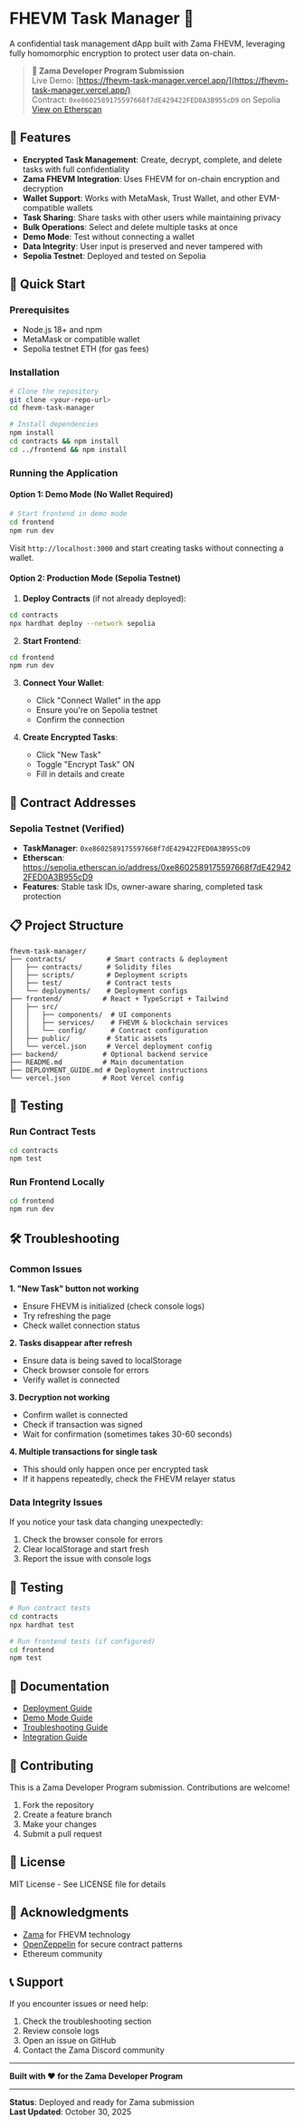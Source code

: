 # FHEVM Task Manager 🔐

A confidential task management dApp built with Zama FHEVM, leveraging fully homomorphic encryption to protect user data on-chain.

> **🎯 Zama Developer Program Submission**  
> Live Demo: [https://fhevm-task-manager.vercel.app/](https://fhevm-task-manager.vercel.app/)  
> Contract: `0xe8602589175597668f7dE429422FED0A3B955cD9` on Sepolia  
> [View on Etherscan](https://sepolia.etherscan.io/address/0xe8602589175597668f7dE429422FED0A3B955cD9)

## 🎯 Features

- **Encrypted Task Management**: Create, decrypt, complete, and delete tasks with full confidentiality
- **Zama FHEVM Integration**: Uses FHEVM for on-chain encryption and decryption
- **Wallet Support**: Works with MetaMask, Trust Wallet, and other EVM-compatible wallets
- **Task Sharing**: Share tasks with other users while maintaining privacy
- **Bulk Operations**: Select and delete multiple tasks at once
- **Demo Mode**: Test without connecting a wallet
- **Data Integrity**: User input is preserved and never tampered with
- **Sepolia Testnet**: Deployed and tested on Sepolia

## 🚀 Quick Start

### Prerequisites

- Node.js 18+ and npm
- MetaMask or compatible wallet
- Sepolia testnet ETH (for gas fees)

### Installation

```bash
# Clone the repository
git clone <your-repo-url>
cd fhevm-task-manager

# Install dependencies
npm install
cd contracts && npm install
cd ../frontend && npm install
```

### Running the Application

#### Option 1: Demo Mode (No Wallet Required)

```bash
# Start frontend in demo mode
cd frontend
npm run dev
```

Visit `http://localhost:3000` and start creating tasks without connecting a wallet.

#### Option 2: Production Mode (Sepolia Testnet)

1. **Deploy Contracts** (if not already deployed):

```bash
cd contracts
npx hardhat deploy --network sepolia
```

2. **Start Frontend**:

```bash
cd frontend
npm run dev
```

3. **Connect Your Wallet**:
   - Click "Connect Wallet" in the app
   - Ensure you're on Sepolia testnet
   - Confirm the connection

4. **Create Encrypted Tasks**:
   - Click "New Task"
   - Toggle "Encrypt Task" ON
   - Fill in details and create

## 🔐 Contract Addresses

### Sepolia Testnet (Verified)
- **TaskManager**: `0xe8602589175597668f7dE429422FED0A3B955cD9`
- **Etherscan**: https://sepolia.etherscan.io/address/0xe8602589175597668f7dE429422FED0A3B955cD9
- **Features**: Stable task IDs, owner-aware sharing, completed task protection

## 📋 Project Structure

```
fhevm-task-manager/
├── contracts/          # Smart contracts & deployment
│   ├── contracts/      # Solidity files
│   ├── scripts/        # Deployment scripts
│   ├── test/           # Contract tests
│   └── deployments/    # Deployment configs
├── frontend/          # React + TypeScript + Tailwind
│   ├── src/
│   │   ├── components/  # UI components
│   │   ├── services/    # FHEVM & blockchain services
│   │   └── config/      # Contract configuration
│   ├── public/         # Static assets
│   └── vercel.json     # Vercel deployment config
├── backend/           # Optional backend service
├── README.md          # Main documentation
├── DEPLOYMENT_GUIDE.md # Deployment instructions
└── vercel.json        # Root Vercel config
```

## 🧪 Testing

### Run Contract Tests
```bash
cd contracts
npm test
```

### Run Frontend Locally
```bash
cd frontend
npm run dev
```

## 🛠️ Troubleshooting

### Common Issues

**1. "New Task" button not working**
- Ensure FHEVM is initialized (check console logs)
- Try refreshing the page
- Check wallet connection status

**2. Tasks disappear after refresh**
- Ensure data is being saved to localStorage
- Check browser console for errors
- Verify wallet is connected

**3. Decryption not working**
- Confirm wallet is connected
- Check if transaction was signed
- Wait for confirmation (sometimes takes 30-60 seconds)

**4. Multiple transactions for single task**
- This should only happen once per encrypted task
- If it happens repeatedly, check the FHEVM relayer status

### Data Integrity Issues

If you notice your task data changing unexpectedly:
1. Check the browser console for errors
2. Clear localStorage and start fresh
3. Report the issue with console logs

## 🧪 Testing

```bash
# Run contract tests
cd contracts
npx hardhat test

# Run frontend tests (if configured)
cd frontend
npm test
```

## 📝 Documentation

- [Deployment Guide](./DEPLOYMENT_GUIDE.md)
- [Demo Mode Guide](./frontend/DEMO_MODE_GUIDE.md)
- [Troubleshooting Guide](./frontend/TROUBLESHOOTING.md)
- [Integration Guide](./INTEGRATION_GUIDE.md)

## 🤝 Contributing

This is a Zama Developer Program submission. Contributions are welcome!

1. Fork the repository
2. Create a feature branch
3. Make your changes
4. Submit a pull request

## 📄 License

MIT License - See LICENSE file for details

## 🙏 Acknowledgments

- [Zama](https://zama.ai/) for FHEVM technology
- [OpenZeppelin](https://openzeppelin.com/) for secure contract patterns
- Ethereum community

## 📞 Support

If you encounter issues or need help:
1. Check the troubleshooting section
2. Review console logs
3. Open an issue on GitHub
4. Contact the Zama Discord community

---

**Built with ❤️ for the Zama Developer Program**

---

**Status**: Deployed and ready for Zama submission  
**Last Updated**: October 30, 2025
